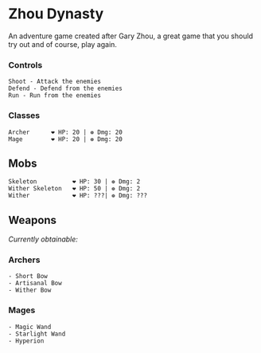 # Zhou Dynasty
An adventure game created after Gary Zhou, a great game that you should try out and of course, play again.

### Controls
```
Shoot - Attack the enemies
Defend - Defend from the enemies
Run - Run from the enemies 
```

### Classes
```
Archer      ❤ HP: 20 | ❁ Dmg: 20
Mage        ❤ HP: 20 | ❁ Dmg: 20  
```
## Mobs
```
Skeleton          ❤ HP: 30 | ❁ Dmg: 2
Wither Skeleton   ❤ HP: 50 | ❁ Dmg: 2
Wither            ❤ HP: ???| ❁ Dmg: ???
```

## Weapons
_Currently obtainable:_
### **Archers**
```
- Short Bow 
- Artisanal Bow 
- Wither Bow
```
### **Mages**
```
- Magic Wand
- Starlight Wand
- Hyperion
```

